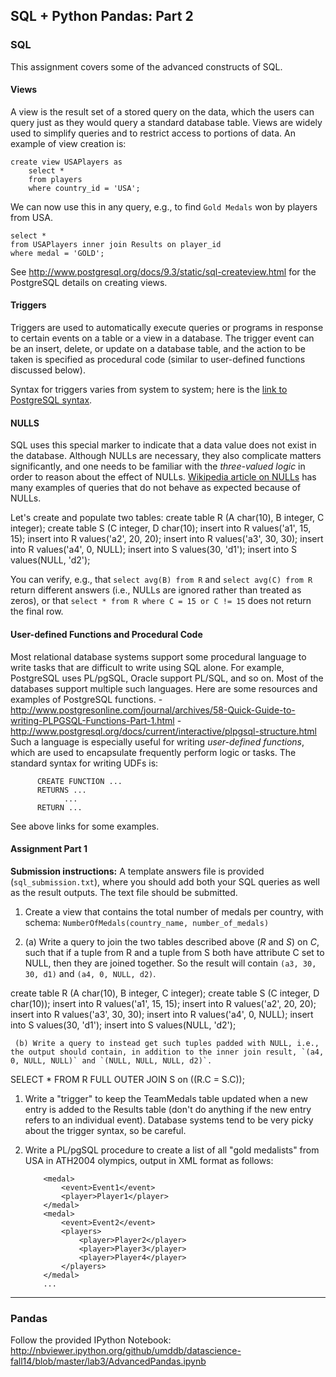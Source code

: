 ## SQL + Python Pandas: Part 2


### SQL

This assignment covers some of the advanced constructs of SQL. 

#### **Views** 
A view is the result set of a stored query on the data, which the users can query just as they would query a standard database table. Views are widely used to simplify queries and to restrict access to portions of data. An example of view creation is:

    create view USAPlayers as
        select * 
        from players
        where country_id = 'USA';

We can now use this in any query, e.g., to find `Gold Medals` won by players from USA.

    select *
    from USAPlayers inner join Results on player_id
    where medal = 'GOLD';

See http://www.postgresql.org/docs/9.3/static/sql-createview.html for the PostgreSQL details on creating views.

#### **Triggers** 
Triggers are used to automatically execute queries or programs in response to certain events on a table or a view in a database.
The trigger event can be an insert, delete, or update on a database table, and the action to be taken is specified as procedural code (similar
to user-defined functions discussed below).

Syntax for triggers varies from system to system; here is the [link to PostgreSQL syntax](http://www.postgresql.org/docs/9.3/static/sql-createtrigger.html).

#### **NULLS** 
SQL uses this special marker to indicate that a data value does not exist in the database. Although NULLs are necessary, they also
complicate matters significantly, and one needs to be familiar with the *three-valued logic* in order to reason about the effect of NULLs.
[Wikipedia article on NULLs](http://en.wikipedia.org/wiki/Null_%28SQL%29) has many examples of queries that do not behave as expected because of
NULLs.

Let's create and populate two tables: 
        create table R (A char(10), B integer, C integer);
        create table S (C integer, D char(10);
        insert into R values('a1', 15, 15);
        insert into R values('a2', 20, 20);
        insert into R values('a3', 30, 30);
        insert into R values('a4', 0, NULL);
        insert into S values(30, 'd1');
        insert into S values(NULL, 'd2');

You can verify, e.g., that `select avg(B) from R` and `select avg(C) from R` return different answers (i.e., NULLs are ignored rather than
    treated as zeros), or that `select * from R where C = 15 or C != 15` does not return the final row.


#### **User-defined Functions and Procedural Code** 
Most relational database systems support some procedural language to write tasks that are
difficult to write using SQL alone. For example, PostgreSQL uses PL/pgSQL, Oracle support PL/SQL, and so on. Most of the databases support
multiple such languages. Here are some resources and examples of PostgreSQL functions.
        - http://www.postgresonline.com/journal/archives/58-Quick-Guide-to-writing-PLPGSQL-Functions-Part-1.html
        - http://www.postgresql.org/docs/current/interactive/plpgsql-structure.html
Such a language is especially useful for writing *user-defined functions*, which are used to encapsulate frequently perform logic or tasks. The
standard syntax for writing UDFs is: 

          CREATE FUNCTION ...
          RETURNS ...
                ...
          RETURN ...
See above links for some examples.


#### Assignment Part 1

**Submission instructions:** A template answers file is provided (`sql_submission.txt`), where you should add both your SQL queries as well as the result outputs. The text file should be submitted.

   1. Create a view that contains the total number of medals per country, with schema: `NumberOfMedals(country_name, number_of_medals)` 

   1. (a) Write a query to join the two tables described above (*R* and *S*) on *C*, such that if a tuple from R and a tuple from S both have
     attribute C set to NULL, then they are joined together. So the result will contain `(a3, 30, 30, d1)` and `(a4, 0, NULL, d2)`.


create table R (A char(10), B integer, C integer);
create table S (C integer, D char(10));
	insert into R values('a1', 15, 15);
	insert into R values('a2', 20, 20);
	insert into R values('a3', 30, 30);
	insert into R values('a4', 0, NULL);
	insert into S values(30, 'd1');
	insert into S values(NULL, 'd2');


     (b) Write a query to instead get such tuples padded with NULL, i.e., the output should contain, in addition to the inner join result, `(a4, 0, NULL, NULL)` and `(NULL, NULL, NULL, d2)`.

SELECT * FROM R FULL OUTER JOIN S on ((R.C = S.C));



   1.  Write a "trigger" to keep the TeamMedals table updated when a new entry is added to the Results table (don't do anything if the new entry refers to an individual event). Database systems tend to be very picky about the trigger syntax, so be careful.




   1. Write a PL/pgSQL procedure to create a list of all "gold medalists" from USA in ATH2004 olympics, output in XML format as follows:

              <medal>
                  <event>Event1</event>      
                  <player>Player1</player>  
              </medal>
              <medal>
                  <event>Event2</event>      
                  <players>
                      <player>Player2</player>
                      <player>Player3</player>
                      <player>Player4</player>
                  </players>
              </medal>
              ...
---

### Pandas

Follow the provided IPython Notebook:
http://nbviewer.ipython.org/github/umddb/datascience-fall14/blob/master/lab3/AdvancedPandas.ipynb

